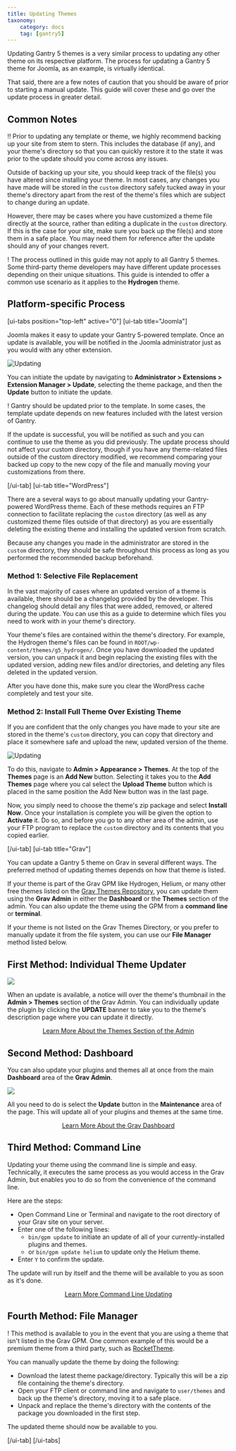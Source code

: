 ```yaml
---
title: Updating Themes
taxonomy:
    category: docs
    tag: [gantry5]
---
```


Updating Gantry 5 themes is a very similar process to updating any other theme on its respective platform. The process for updating a Gantry 5 theme for Joomla, as an example, is virtually identical.

That said, there are a few notes of caution that you should be aware of prior to starting a manual update. This guide will cover these and go over the update process in greater detail.

## Common Notes

!! Prior to updating any template or theme, we highly recommend backing up your site from stem to stern. This includes the database (if any), and your theme's directory so that you can quickly restore it to the state it was prior to the update should you come across any issues.

Outside of backing up your site, you should keep track of the file(s) you have altered since installing your theme. In most cases, any changes you have made will be stored in the `custom` directory safely tucked away in your theme's directory apart from the rest of the theme's files which are subject to change during an update.

However, there may be cases where you have customized a theme file directly at the source, rather than editing a duplicate in the `custom` directory. If this is the case for your site, make sure you back up the file(s) and store them in a safe place. You may need them for reference after the update should any of your changes revert.

! The process outlined in this guide may not apply to all Gantry 5 themes. Some third-party theme developers may have different update processes depending on their unique situations. This guide is intended to offer a common use scenario as it applies to the **Hydrogen** theme.

## Platform-specific Process

[ui-tabs position="top-left" active="0"]
[ui-tab title="Joomla"]

Joomla makes it easy to update your Gantry 5-powered template. Once an update is available, you will be notified in the Joomla administrator just as you would with any other extension.

![Updating](updating_1.png?classes=shadow,border)

You can initiate the update by navigating to **Administrator > Extensions > Extension Manager > Update**, selecting the theme package, and then the **Update** button to initiate the update.

! Gantry should be updated prior to the template. In some cases, the template update depends on new features included with the latest version of Gantry.

If the update is successful, you will be notified as such and you can continue to use the theme as you did previously. The update process should not affect your custom directory, though if you have any theme-related files outside of the custom directory modified, we recommend comparing your backed up copy to the new copy of the file and manually moving your customizations from there.

[/ui-tab]
[ui-tab title="WordPress"]

There are a several ways to go about manually updating your Gantry-powered WordPress theme. Each of these methods requires an FTP connection to facilitate replacing the `custom` directory (as well as any customized theme files outside of that directory) as you are essentially deleting the existing theme and installing the updated version from scratch.

Because any changes you made in the administrator are stored in the `custom` directory, they should be safe throughout this process as long as you performed the recommended backup beforehand.

### Method 1: Selective File Replacement

In the vast majority of cases where an updated version of a theme is available, there should be a changelog provided by the developer. This changelog should detail any files that were added, removed, or altered during the update. You can use this as a guide to determine which files you need to work with in your theme's directory.

Your theme's files are contained within the theme's directory. For example, the Hydrogen theme's files can be found in `ROOT/wp-content/themes/g5_hydrogen/`. Once you have downloaded the updated version, you can unpack it and begin replacing the existing files with the updated version, adding new files and/or directories, and deleting any files deleted in the updated version.

After you have done this, make sure you clear the WordPress cache completely and test your site.

### Method 2: Install Full Theme Over Existing Theme

If you are confident that the only changes you have made to your site are stored in the theme's `custom` directory, you can copy that directory and place it somewhere safe and upload the new, updated version of the theme.

![Updating](updating_2.png?classes=shadow,border)

To do this, navigate to **Admin > Appearance > Themes**. At the top of the **Themes** page is an **Add New** button. Selecting it takes you to the **Add Themes** page where you cal select the **Upload Theme** button which is placed in the same position the Add New button was in the last page.

Now, you simply need to choose the theme's zip package and select **Install Now**. Once your installation is complete you will be given the option to **Activate** it. Do so, and before you go to any other area of the admin, use your FTP program to replace the `custom` directory and its contents that you copied earlier.

[/ui-tab]
[ui-tab title="Grav"]

You can update a Gantry 5 theme on Grav in several different ways. The preferred method of updating themes depends on how that theme is listed.

If your theme is part of the Grav GPM like Hydrogen, Helium, or many other free themes listed on the [Grav Themes Repository](https://getgrav.org/downloads/themes), you can update them using the **Grav Admin** in either the **Dashboard** or the **Themes** section of the admin. You can also update the theme using the GPM from a **command line** or **terminal**.

If your theme is not listed on the Grav Themes Directory, or you prefer to manually update it from the file system, you can use our **File Manager** method listed below.

## First Method: Individual Theme Updater

![](grav_theme_update.png?classes=shadow,border)

When an update is available, a notice will over the theme's thumbnail in the **Admin > Themes** section of the Grav Admin. You can individually update the plugin by clicking the **UPDATE** banner to take you to the theme's description page where you can update it directly.

<div align="center"><a href="https://learn.getgrav.org/admin-panel/themes#controls" class="button"><i class="fa fa-fw fa-graduation-cap"></i> Learn More About the Themes Section of the Admin</a></div>

## Second Method: Dashboard

You can also update your plugins and themes all at once from the main **Dashboard** area of the **Grav Admin**.

![](g5_grav_update_3.png?classes=shadow,border)

All you need to do is select the **<i class="fa fa-cloud-download"></i> Update** button in the **Maintenance** area of the page. This will update all of your plugins and themes at the same time.

<div align="center"><a href="https://learn.getgrav.org/admin-panel/dashboard#maintenance-and-statistics" class="button"><i class="fa fa-fw fa-graduation-cap"></i> Learn More About the Grav Dashboard</a></div>

## Third Method: Command Line

Updating your theme using the command line is simple and easy. Technically, it executes the same process as you would access in the Grav Admin, but enables you to do so from the convenience of the command line.

Here are the steps:

* Open Command Line or Terminal and navigate to the root directory of your Grav site on your server.
* Enter one of the following lines:
    * `bin/gpm update` to initiate an update of all of your currently-installed plugins and themes.
    * or `bin/gpm update helium` to update only the Helium theme.
* Enter `Y` to confirm the update.

The update will run by itself and the theme will be available to you as soon as it's done.

<div align="center"><a href="https://learn.getgrav.org/cli-console/grav-cli-gpm#update" class="button"><i class="fa fa-fw fa-graduation-cap"></i> Learn More Command Line Updating</a></div>

## Fourth Method: File Manager

! This method is available to you in the event that you are using a theme that isn't listed in the Grav GPM. One common example of this would be a premium theme from a third party, such as [RocketTheme](http://rockettheme.com).

You can manually update the theme by doing the following:

* Download the latest theme package/directory. Typically this will be a zip file containing the theme's directory.
* Open your FTP client or command line and navigate to `user/themes` and back up the theme's directory, moving it to a safe place.
* Unpack and replace the theme's directory with the contents of the package you downloaded in the first step.

The updated theme should now be available to you.

[/ui-tab]
[/ui-tabs]

